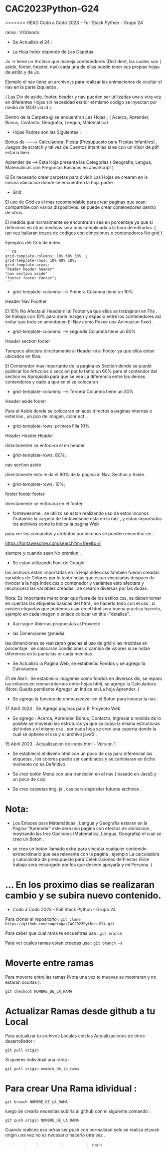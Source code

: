 # CAC2023Python-G24
<<<<<<< HEAD
Codo a Codo 2023 - Full Stack Python - Grupo 24

rama : V.Orlando

* Se Actualizo el 24 :


* La Hoja Index depende de Las Capetas:

Jv -> tiene un Archivo que maneja contenedores (Div) dent,
las cuales son ( aside, footer, header, nav) cada una de ellas puede tener sus propias hojas de estilo y de Js. 

Ejemplo el nav tiene un archivo js para realizar las animaciones de ocultar el nav en la parte izquierda .

( Las Div de aside, footer, header y nav pueden ser utilizadas una y otra vez en diferentes Hojas sin necesidad esribir el mismo codigo se inyectan por medio de MOD via id ).

Dentro de la Carpeta @ se encuentran Las Hojas ; 
( Acerca, Aprender, Bonus, Contacto, Geografia, Lengua, Matematica)

* Hojas Padres son las Siguientes : 

Bonus de ---> Calculadora, Fiesta (Presupuesto para Fiestas Infantiles) ,  Juegos de scratch y tal vez de Cuentos intantiles si es con un Visor de pdf estaria bien. 

Aprender de --> Esta Hoja presenta las Categorias ( Geografia, Lengua, Matematicas con Preguntas Basadas en JavaScript ) 

Si Es necesario crear carpetas para dividir Las Hojas se crearan en ls misma ubicacion donde se encuentren la hoja padre .

* Grid 

El uso de Grid es el mas recomendable para crear paginas que sean compartible con varios dispositivos.
se puede crear contenedores dentro de otros.

El medida que normalmente se encontraran sea en porcentaje ya que si definimos en otras medidas sera mas complicada a la hora de editarlos. ( tan vez hallaran trozos de codigos con dimesiones o contenedores No grid )


Ejemplos del Grib de index .

    ```CS
    grid-template-columns: 10% 60% 30%  ;
    grid-template-rows: 10% 80% 10%;
    grid-template-areas:
    "header header header"
    "nav section aside"
    "footer footer footer";
    ```

* grid-template-columns: --> Primera Columna tiene un 10%

Header
Nav
Foother 

El 10% No Afecta al Header ni al Footer ya que ellos se trabajaran en Fila .
Se trabajo con 10% para darle margen y espacio entre los contenedores asi evitar que todo se amontonen
El Nav como Posee una Animacion fixed .

* grid-template-columns: --> segunda Columna tiene un 60%

Header
section
footer

Tampoco afectara directamente al Header ni al Footer ya que ellos estan ubicados en filas.

El Contenedor mas importante de la pagina es Section donde se puede publicar los Articulos o seccion por lo tanto un 60% para el contendor del section es Apropiado para que se vea La diferencia entre los demas contendores y dado a que en el se colocaran 

* grid-template-columns: --> Tercera Columna tiene un 30%

Header
aside
footer

Para el Aside donde se colocaran enlaces directos a paginas internas o externas , un pco de imagen, color ect .


* grid-template-rows: primera Fila 10% 

Header Header Header

directamente se enfocara el en header

* grid-template-rows: 80%;

nav section aside

directamente esto le da el 80% de la pagina al Nav, Section y Aside .

* grid-template-rows: 10%;

footer footer footer

directamente se enfocara en el footer 


* fontawesome , se utilizo se estan realizando uso de estos inconos Gratuidos 
la carpeta de fontawesone esta en la raiz , y estan importadas los archivos como lo indica la pagina Web

para ver los comandos y atributos por inconos se pueden encontrar en :

https://fontawesome.com/search?m=free&o=r 

siempre y cuando sean No premiun .


* Se estan utilizando Font de Google 

los archivos estan importadas en la Hoja index.css
tambien fueron creadas variables de Colores por lo tanto hojas que estan vinculadas despues de invocar a la hoja index.css o contenedor y variantes esto afectara y reconocera las variables creadas . se crearon diversas por las dudas.


Nota: Es importante mencionar que fuera de los estilos css, se deben tomar en cuentas las etiquetas basicas del html , no hacerlo todo con el css , si existen etiquetas que podemos usar en el html sera buena practica hacerlo, ejemplo en cada imagen o enlace colocar un title="detalles".


* Aun sigue Abiertas propuestas al Proyecto .

* las Dimenciones @media 

las dimenciones se realizaran gracias al uso de grid y las medidas en porcentaje .
se colocaran condiciones o cambio de valores si se notan diferencia en la pantallas or cada medidas .

* Se Actualizo la Pagina Web, se establecio Fondos y se agrego la Calculadora

21 de Abril  . Se establecio imagenes como fondos en diversos div, se reparo las enlaces en comun internos entre hojas html, se agrego la Calculadora .
(Nota: Queda pendiente Agregar un Indice en La hoja Aprender .)

* Se agrego la funcion de onmouseover en el Boton para invocar la nav .

17 Abril 2023 . Se Agrego paginas para El Proyecto Web

* Se agrego : Acerca, Aprender, Bonus, Contacto, Ingresar 
a medida de lo posible se moveran las estruturas  ya que se copio la misma estructuras del index y el mismo css . por cada hoja se creo una caperta donde la cual se optiene el css y el archivo javaS..


15 Abril 2023 . Actualizacion de index.html - Version 1

* Se estableció el diseño html con un poco de css para diferencial las etiquetas , los colores puede ser cambiados y se cambiaran en dicho momento no es Definitivo . 

* Se creó botón Menú con una transición en el nav ( basado en JavaS y un poco de css)

* Se creo carpetas img, js , css para depositar futuros archivos .

# Nota:

* Los Enlaces para Matemáticas , Lengua y Geografía estaran en la Pagina "Aprender" este sera una pagina con efectos de animacion , mostrando las tres Opciones (Matematica, Lengua, Geografia) el cual se creo un Boton .

* se creo un boton llamado extra para vincular cualquier contenido extraordinario que sea relevante con la pagina , ejemplo La calculadora y calucalodra de presupuesto para Celebraciones de Fiestas (Este trabajo sera encargado por los que deseen apoyarla y mi Persona .)

... En los proximo dias se realizaran cambio y se subira nuevo contenido. 
=======


* Codo a Codo 2023 - Full Stack Python - Grupo 24


Para clonar el repositorio :
`
 git clone https://github.com/eugeinga/CAC2023Python-G24.git `

Para  saber que cual rama te encuentras usa : 
`git branch `

Para ver cuales ramas estan creadas usa :
 `
git branch -a `

# Moverte entre ramas 
Para moverte entre las ramas (Nota una vez te muevas se mostraran y no estaran ocultas ):

`git checkout NOMBRE_DE_LA_RAMA `

# Actualizar Ramas desde github a tu Local 

Para actualizar tu archivos Locales con las Actualizaciones de otros desarrollador :

`git pull origin `

Si quieres individual una rama :

`git pull origin nombre_de_la_rama`


# Para crear Una Rama idividual :

`git branch NOMBRE_DE_LA_RAMA
`

luego de crearla necesitas subirla al github con el siguiente comando :

 ` git push origin NOMBRE_DE_LA_RAMA
 `

Cuando realices eso odras ser push con normalidad solo se realiza el push origin una vez no es necesario hacerlo otra vez . 



>>>>>>> main
